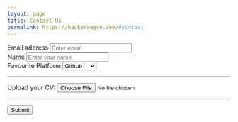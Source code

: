 ```yaml
---
layout: page
title: Contact Us
permalink: https://hackerwagon.com/#contact
---
```


<form accept-charset="UTF-8" action="https://getform.io/f/def2dde7-2ee5-4095-b67f-dc3ee4d24aa9" method="POST" enctype="multipart/form-data" target="_blank">
          <div class="form-group">
            <label for="exampleInputEmail1" required="required">Email address</label>
            <input type="email" name="email" class="form-control" id="exampleInputEmail1" aria-describedby="emailHelp" placeholder="Enter email">
          </div>
          <div class="form-group">
            <label for="exampleInputName">Name</label>
            <input type="text" name="name" class="form-control" id="exampleInputName" placeholder="Enter your name" required="required">
          </div>
          <div class="form-group">
            <label for="exampleFormControlSelect1">Favourite Platform</label>
            <select class="form-control" id="exampleFormControlSelect1" name="platform" required="required">
              <option>Github</option>
              <option>Gitlab</option>
              <option>Bitbucket</option>
            </select>
          </div>
          <hr>
          <div class="form-group mt-3">
            <label class="mr-2">Upload your CV:</label>
            <input type="file" name="file">
          </div>
          <hr>
          <button type="submit" class="btn btn-primary">Submit</button>
</form>
